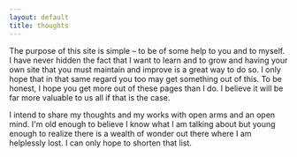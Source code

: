 ```yaml
---
layout: default
title: thoughts
---
```


The purpose of this site is simple &ndash; to be of some help to you and to myself. I have never hidden the fact that I want to learn and to grow and having your own site that you must maintain and improve is a great way to do so. I only hope that in that same regard you too may get something out of this. To be honest, I hope you get more out of these pages than I do. I believe it will be far more valuable to us all if that is the case.

I intend to share my thoughts and my works with open arms and an open mind. I'm old enough to believe I know what I am talking about but young enough to realize there is a wealth of wonder out there where I am helplessly lost. I can only hope to shorten that list.
